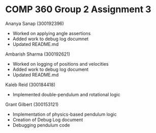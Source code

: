 # COMP 360 Group 2 Assignment 3
 
Ananya Sanap (300192396)
- Worked on applying angle assertions
- Added work to debug log documnet
- Updated README.md

Ambarish Sharma (300192621)
 - Worked on logging of positions and velocities
 - Added work to debug log document
 - Updated README.md

Kaleb Reid (300184418)
 - Implemented double-pendulum and rotational logic

Grant Gilbert (300153121)
 - Implementation of physics-based pendulum logic
 - Creation of Debug Log document
 - Debugging pendulum code